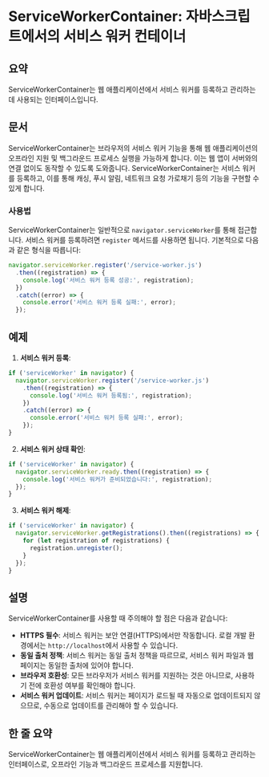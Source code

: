 <!--
Meta Description: # ServiceWorkerContainer: 자바스크립트에서의 서비스 워커 컨테이너 ## 요약 ServiceWorkerContainer는 웹 애플리케이션에서 서비스 워커를 등록하고 관리하는 데 사용되는 인터페이스입니다. ## 문서 ServiceWorkerContain...
Meta Keywords: 서비스, navigator, serviceworker, registration, error
-->

# ServiceWorkerContainer: 자바스크립트에서의 서비스 워커 컨테이너

## 요약
ServiceWorkerContainer는 웹 애플리케이션에서 서비스 워커를 등록하고 관리하는 데 사용되는 인터페이스입니다.

## 문서
ServiceWorkerContainer는 브라우저의 서비스 워커 기능을 통해 웹 애플리케이션의 오프라인 지원 및 백그라운드 프로세스 실행을 가능하게 합니다. 이는 웹 앱이 서버와의 연결 없이도 동작할 수 있도록 도와줍니다. ServiceWorkerContainer는 서비스 워커를 등록하고, 이를 통해 캐싱, 푸시 알림, 네트워크 요청 가로채기 등의 기능을 구현할 수 있게 합니다.

### 사용법
ServiceWorkerContainer는 일반적으로 `navigator.serviceWorker`를 통해 접근합니다. 서비스 워커를 등록하려면 `register` 메서드를 사용하면 됩니다. 기본적으로 다음과 같은 형식을 따릅니다:

```javascript
navigator.serviceWorker.register('/service-worker.js')
  .then((registration) => {
    console.log('서비스 워커 등록 성공:', registration);
  })
  .catch((error) => {
    console.error('서비스 워커 등록 실패:', error);
  });
```

## 예제
1. **서비스 워커 등록**:
```javascript
if ('serviceWorker' in navigator) {
  navigator.serviceWorker.register('/service-worker.js')
    .then((registration) => {
      console.log('서비스 워커 등록됨:', registration);
    })
    .catch((error) => {
      console.error('서비스 워커 등록 실패:', error);
    });
}
```

2. **서비스 워커 상태 확인**:
```javascript
if ('serviceWorker' in navigator) {
  navigator.serviceWorker.ready.then((registration) => {
    console.log('서비스 워커가 준비되었습니다:', registration);
  });
}
```

3. **서비스 워커 해제**:
```javascript
if ('serviceWorker' in navigator) {
  navigator.serviceWorker.getRegistrations().then((registrations) => {
    for (let registration of registrations) {
      registration.unregister();
    }
  });
}
```

## 설명
ServiceWorkerContainer를 사용할 때 주의해야 할 점은 다음과 같습니다:

- **HTTPS 필수**: 서비스 워커는 보안 연결(HTTPS)에서만 작동합니다. 로컬 개발 환경에서는 `http://localhost`에서 사용할 수 있습니다.
- **동일 출처 정책**: 서비스 워커는 동일 출처 정책을 따르므로, 서비스 워커 파일과 웹 페이지는 동일한 출처에 있어야 합니다.
- **브라우저 호환성**: 모든 브라우저가 서비스 워커를 지원하는 것은 아니므로, 사용하기 전에 호환성 여부를 확인해야 합니다.
- **서비스 워커 업데이트**: 서비스 워커는 페이지가 로드될 때 자동으로 업데이트되지 않으므로, 수동으로 업데이트를 관리해야 할 수 있습니다.

## 한 줄 요약
ServiceWorkerContainer는 웹 애플리케이션에서 서비스 워커를 등록하고 관리하는 인터페이스로, 오프라인 기능과 백그라운드 프로세스를 지원합니다.